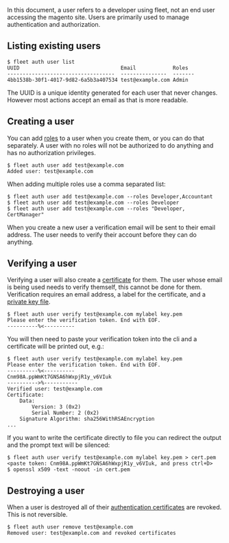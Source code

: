 In this document, a user refers to a developer using fleet, not an end user accessing the magento site. Users are primarily used to manage authentication and authorization.

Listing existing users
----

```
$ fleet auth user list
UUID                                 Email            Roles
-----------------------------------  ---------------  -------
4bb1538b-30f1-4017-9d82-6a5b3a407534 test@example.com Admin
```

The UUID is a unique identity generated for each user that never changes. However most actions accept an email as that is more readable.

Creating a user
----

You can add [roles](/how-to/auth/manage-roles) to a user when you create them, or you can do that separately. A user with no roles will not be authorized to do anything and has no authorization privileges.

```
$ fleet auth user add test@example.com
Added user: test@example.com
```

When adding multiple roles use a comma separated list:

```
$ fleet auth user add test@example.com --roles Developer,Accountant
$ fleet auth user add test@example.com --roles Developer
$ fleet auth user add test@example.com --roles "Developer, CertManager"
```

When you create a new user a verification email will be sent to their email address. The user needs to verify their account before they can do anything.

Verifying a user
----

Verifying a user will also create a [certificate](/how-to/auth/manage-certs) for them. The user whose email is being used needs to verify themself, this cannot be done for them. Verification requires an email address, a label for the certificate, and a [private key file](/how-to/auth/manage-certs#creating-an-auth-cert).

```
$ fleet auth user verify test@example.com mylabel key.pem
Please enter the verification token. End with EOF.
----------%<----------
```

You will then need to paste your verification token into the cli and a certificate will be printed out, e.g.:
```
$ fleet auth user verify test@example.com mylabel key.pem
Please enter the verification token. End with EOF.
----------%<----------
Cnm98A.ppWmKt7GNSA6hWxpjR1y_v6VIuk
---------->%-----------
Verified user: test@example.com
Certificate:
    Data:
        Version: 3 (0x2)
        Serial Number: 2 (0x2)
    Signature Algorithm: sha256WithRSAEncryption
...
```

If you want to write the certificate directly to file you can redirect the output and the prompt text will be silenced:

```
$ fleet auth user verify test@example.com mylabel key.pem > cert.pem
<paste token: Cnm98A.ppWmKt7GNSA6hWxpjR1y_v6VIuk, and press ctrl+D>
$ openssl x509 -text -noout -in cert.pem
```

Destroying a user
----

When a user is destroyed all of their [authentication certificates](/how-to/auth/manage-certs) are revoked. This is not reversible.

```
$ fleet auth user remove test@example.com
Removed user: test@example.com and revoked certificates
```
